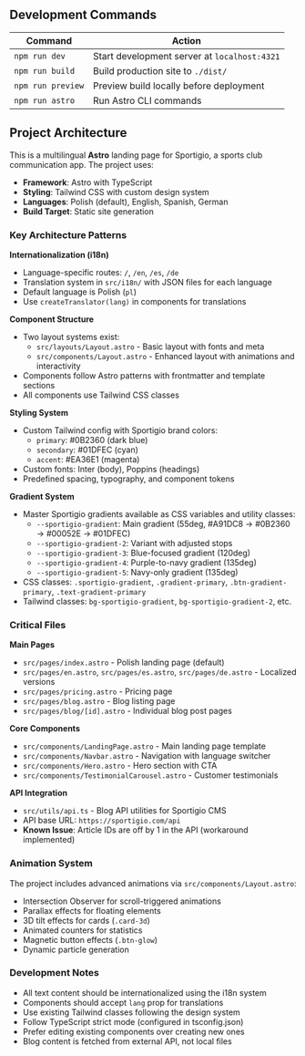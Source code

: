 
## Development Commands

| Command | Action |
|---------|--------|
| `npm run dev` | Start development server at `localhost:4321` |
| `npm run build` | Build production site to `./dist/` |
| `npm run preview` | Preview build locally before deployment |
| `npm run astro` | Run Astro CLI commands |

## Project Architecture

This is a multilingual **Astro** landing page for Sportigio, a sports club communication app. The project uses:

- **Framework**: Astro with TypeScript
- **Styling**: Tailwind CSS with custom design system
- **Languages**: Polish (default), English, Spanish, German
- **Build Target**: Static site generation

### Key Architecture Patterns

**Internationalization (i18n)**
- Language-specific routes: `/`, `/en`, `/es`, `/de`
- Translation system in `src/i18n/` with JSON files for each language
- Default language is Polish (`pl`)
- Use `createTranslator(lang)` in components for translations

**Component Structure**
- Two layout systems exist:
  - `src/layouts/Layout.astro` - Basic layout with fonts and meta
  - `src/components/Layout.astro` - Enhanced layout with animations and interactivity
- Components follow Astro patterns with frontmatter and template sections
- All components use Tailwind CSS classes

**Styling System**
- Custom Tailwind config with Sportigio brand colors:
  - `primary`: #0B2360 (dark blue)
  - `secondary`: #01DFEC (cyan)
  - `accent`: #EA36E1 (magenta)
- Custom fonts: Inter (body), Poppins (headings)
- Predefined spacing, typography, and component tokens

**Gradient System**
- Master Sportigio gradients available as CSS variables and utility classes:
  - `--sportigio-gradient`: Main gradient (55deg, #A91DC8 → #0B2360 → #00052E → #01DFEC)
  - `--sportigio-gradient-2`: Variant with adjusted stops
  - `--sportigio-gradient-3`: Blue-focused gradient (120deg)
  - `--sportigio-gradient-4`: Purple-to-navy gradient (135deg)
  - `--sportigio-gradient-5`: Navy-only gradient (135deg)
- CSS classes: `.sportigio-gradient`, `.gradient-primary`, `.btn-gradient-primary`, `.text-gradient-primary`
- Tailwind classes: `bg-sportigio-gradient`, `bg-sportigio-gradient-2`, etc.

### Critical Files

**Main Pages**
- `src/pages/index.astro` - Polish landing page (default)
- `src/pages/en.astro`, `src/pages/es.astro`, `src/pages/de.astro` - Localized versions
- `src/pages/pricing.astro` - Pricing page
- `src/pages/blog.astro` - Blog listing page
- `src/pages/blog/[id].astro` - Individual blog post pages

**Core Components**
- `src/components/LandingPage.astro` - Main landing page template
- `src/components/Navbar.astro` - Navigation with language switcher
- `src/components/Hero.astro` - Hero section with CTA
- `src/components/TestimonialCarousel.astro` - Customer testimonials

**API Integration**
- `src/utils/api.ts` - Blog API utilities for Sportigio CMS
- API base URL: `https://sportigio.com/api`
- **Known Issue**: Article IDs are off by 1 in the API (workaround implemented)

### Animation System

The project includes advanced animations via `src/components/Layout.astro`:
- Intersection Observer for scroll-triggered animations
- Parallax effects for floating elements
- 3D tilt effects for cards (`.card-3d`)
- Animated counters for statistics
- Magnetic button effects (`.btn-glow`)
- Dynamic particle generation

### Development Notes

- All text content should be internationalized using the i18n system
- Components should accept `lang` prop for translations
- Use existing Tailwind classes following the design system
- Follow TypeScript strict mode (configured in tsconfig.json)
- Prefer editing existing components over creating new ones
- Blog content is fetched from external API, not local files